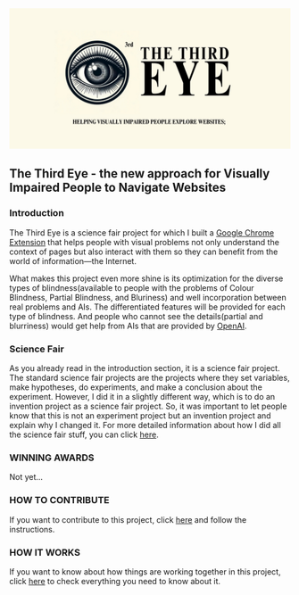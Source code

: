 <img src="./images/header.jpg" />

## The Third Eye - the new approach for Visually Impaired People to Navigate Websites

### Introduction

The Third Eye is a science fair project for which I built a [Google Chrome Extension](https://developer.chrome.com/docs/extensions) that helps people with visual problems not only understand the context of pages but also interact with them so they can benefit from the world of information—the Internet.

What makes this project even more shine is its optimization for the diverse types of blindness(available to people with the problems of Colour Blindness, Partial Blindness, and Bluriness) and well incorporation between real problems and AIs. The differentiated features will be provided for each type of blindness. And people who cannot see the details(partial and blurriness) would get help from AIs that are provided by [OpenAI](https://platform.openai.com/).

### Science Fair

As you already read in the introduction section, it is a science fair project. The standard science fair projects are the projects where they set variables, make hypotheses, do experiments, and make a conclusion about the experiment. However, I did it in a slightly different way, which is to do an invention project as a science fair project. So, it was important to let people know that this is not an experiment project but an invention project and explain why I changed it. For more detailed information about how I did all the science fair stuff, you can click [here](./docs/SCIENCEFAIR/README.md).

### WINNING AWARDS

Not yet...

### HOW TO CONTRIBUTE

If you want to contribute to this project, click [here](./docs/CONTRIBUTING.md) and follow the instructions.

### HOW IT WORKS

If you want to know about how things are working together in this project, click [here](./docs/HOW.md) to check everything you need to know about it.
